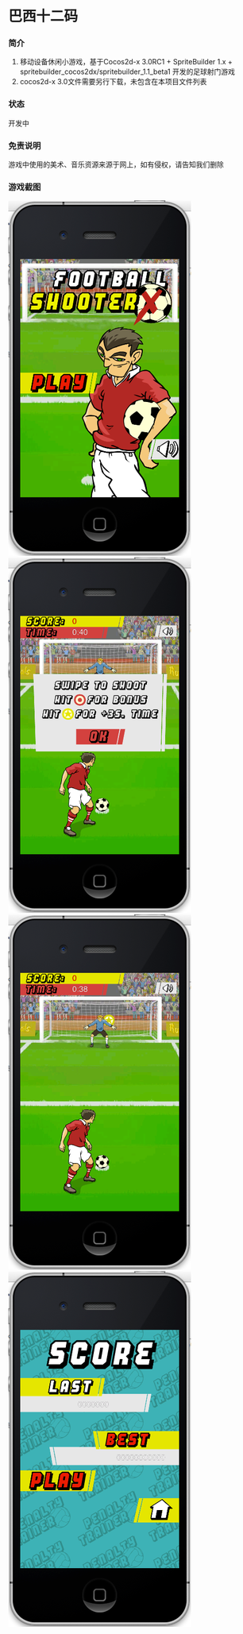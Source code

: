 巴西十二码
===

### 简介
1. 移动设备休闲小游戏，基于Cocos2d-x 3.0RC1 + SpriteBuilder 1.x + spritebuilder_cocos2dx/spritebuilder_1.1_beta1 开发的足球射门游戏
2. cocos2d-x 3.0文件需要另行下载，未包含在本项目文件列表

### 状态
开发中

### 免责说明
游戏中使用的美术、音乐资源来源于网上，如有侵权，请告知我们删除

### 游戏截图
![screenshot1](docs/img/screenshot_simulator_1.png)
![screenshot2](docs/img/screenshot_simulator_2.png)
![screenshot3](docs/img/screenshot_simulator_3.png)
![screenshot4](docs/img/screenshot_simulator_4.png)
